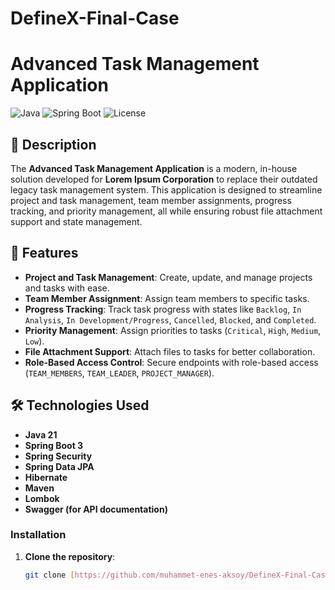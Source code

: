 # DefineX-Final-Case
# Advanced Task Management Application

![Java](https://img.shields.io/badge/Java-21-blue)
![Spring Boot](https://img.shields.io/badge/Spring%20Boot-3.0-green)
![License](https://img.shields.io/badge/License-MIT-yellow)

## 📝 Description

The **Advanced Task Management Application** is a modern, in-house solution developed for **Lorem Ipsum Corporation** to replace their outdated legacy task management system. This application is designed to streamline project and task management, team member assignments, progress tracking, and priority management, all while ensuring robust file attachment support and state management.

## 🚀 Features

- **Project and Task Management**: Create, update, and manage projects and tasks with ease.
- **Team Member Assignment**: Assign team members to specific tasks.
- **Progress Tracking**: Track task progress with states like `Backlog`, `In Analysis`, `In Development/Progress`, `Cancelled`, `Blocked`, and `Completed`.
- **Priority Management**: Assign priorities to tasks (`Critical`, `High`, `Medium`, `Low`).
- **File Attachment Support**: Attach files to tasks for better collaboration.
- **Role-Based Access Control**: Secure endpoints with role-based access (`TEAM_MEMBERS`, `TEAM_LEADER`, `PROJECT_MANAGER`).

## 🛠️ Technologies Used

- **Java 21**
- **Spring Boot 3**
- **Spring Security**
- **Spring Data JPA**
- **Hibernate**
- **Maven**
- **Lombok**
- **Swagger (for API documentation)**

### Installation

1. **Clone the repository**:
   ```bash
   git clone [https://github.com/muhammet-enes-aksoy/DefineX-Final-Case]

